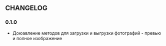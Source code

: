 ## CHANGELOG
### 0.1.0
* Доюавление методов для загрузки и выгрузки фотографий - превью и полное изображение